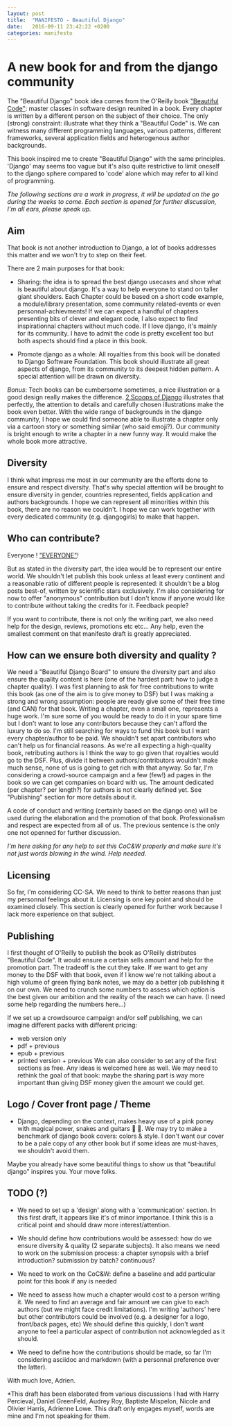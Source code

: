 ```yaml
---
layout: post
title:  "MANIFESTO - Beautiful Django"
date:   2016-09-11 23:42:22 +0200
categories: manifesto
---
```


# A new book for and from the django community

The "Beautiful Django" book idea comes from the O'Reilly book ["Beautiful Code"](http://shop.oreilly.com/product/9780596510046.do "O'Reilly Beautiful Code"): master classes in software design reunited in a book. Every chapter is written by a different person on the subject of their choice. The only (strong) constraint: illustrate what they think a "Beautiful Code" is. We can witness many different programming languages, various patterns, different frameworks, several application fields and heterogenous author backgrounds.

This book inspired me to create "Beautiful Django" with the same principles. 'Django' may seems too vague but it's also quite restrictive to limit oneself to the django sphere compared to 'code' alone which may refer to all kind of programming.

_The following sections are a work in progress, it will be updated on the go during the weeks to come. Each section is opened for further discussion, I'm all ears, please speak up._


Aim
---

That book is not another introduction to Django, a lot of books addresses this matter and we won't try to step on their feet.

There are 2 main purposes for that book:

- Sharing: the idea is to spread the best django usecases and show what is beautiful about django. It's a way to help everyone to stand on taller giant shoulders.
Each Chapter could be based on a short code example, a module/library presentation, some community related-events or even personnal-achievments!
If we can expect a handful of chapters presenting bits of clever and elegant code, I also expect to find inspirationnal chapters without much code. If I love django, it's mainly for its community. I have to admit the code is pretty excellent too but both aspects should find a place in this book.


- Promote django as a whole: All royalties from this book will be donated to Django Software Foundation. This book should illustrate all great aspects of django, from its community to its deepest hidden pattern. A special attention will be drawn on diversity.


*Bonus*: 
Tech books can be cumbersome sometimes, a nice illustration or a good design really makes the difference. [2 Scoops of Django](https://www.twoscoopspress.com/products/two-scoops-of-django-1-8) illustrates that perfectly, the attention to details and carefully chosen illustrations make the book even better.
With the wide range of backgrounds in the django community, I hope we could find someone able to illustrate a chapter only via a cartoon story or something similar (who said emoji?). Our community is bright enough to write a chapter in a new funny way. It would make the whole book more attractive.

Diversity
---------

I think what impress me most in our community are the efforts done to ensure and respect diversity.
That's why special attention will be brought to ensure diversity in gender, countries represented, fields application and authors backgrounds. I hope we can represent all minorities within this book, there are no reason we couldn't.
I hope we can work together with every dedicated community (e.g. djangogirls) to make that happen.


Who can contribute?
-------------------

Everyone ! ["EVERYONE"](https://www.youtube.com/watch?v=MrTsuvykUZk "The Professional -- Everyone")!

But as stated in the diversity part, the idea would be to represent our entire world. We shouldn't let publish this book unless at least every continent and a reasonable ratio of different people is represented: it shouldn't be a blog posts best-of, written by scientific stars exclusively.
I'm also considering for now to offer "anonymous" contribution but I don't know if anyone would like to contribute without taking the credits for it. Feedback people?

If you want to contribute, there is not only the writing part, we also need help for the design, reviews, promotions etc etc... Any help, even the smallest comment on that manifesto draft is greatly appreciated.


How can we ensure both diversity and quality ?
----------------------------------------------

We need a "Beautiful Django Board" to ensure the diversity part and also ensure the quality content is here (one of the hardest part: how to judge a chapter quality).
I was first planning to ask for free contributions to write this book (as one of the aim is to give money to DSF) but I was making a strong and wrong assumption: people are ready give some of their free time (and CAN) for that book. Writing a chapter, even a small one, represents a huge work. I'm sure some of you would be ready to do it in your spare time but I don't want to lose any contributors because they can't afford the luxury to do so.
I'm still searching for ways to fund this book but I want every chapter/author to be paid. We shouldn't set apart contributors who can't help us for financial reasons. As we're all expecting a high-quality book, retributing authors is I think the way to go given that royalties would go to the DSF. Plus, divide it between authors/contributors wouldn't make much sense, none of us is going to get rich with that anyway.
So far, I'm considering a crowd-source campaign and a few (few!) ad pages in the book so we can get companies on board with us. The amount dedicated (per chapter? per length?) for authors is not clearly defined yet. See "Publishing" section for more details about it.

A code of conduct and writing (certainly based on the django one) will be used during the elaboration and the promotion of that book. Professionalism and respect are expected from all of us. The previous sentence is the only one not openned for further discussion.

_I'm here asking for any help to set this CoC&W properly and make sure it's not just words blowing in the wind. Help needed._


Licensing
---------

So far, I'm considering CC-SA. We need to think to better reasons than just my personnal feelings about it. Licensing is one key point and should be examined closely.
This section is clearly opened for further work because I lack more experience on that subject.


Publishing
----------

I first thought of O'Reilly to publish the book as O'Reilly distributes "Beautiful Code". It would ensure a certain sells amount and help for the promotion part.
The tradeoff is the cut they take. If we want to get any money to the DSF with that book, even if I know we're not talking about a high volume of green flying bank notes, we may do a better job publishing it on our own.
We need to crunch some numbers to assess which option is the best given our ambition and the reality of the reach we can have. (I need some help regarding the numbers here...)

If we set up a crowdsource campaign and/or self publishing, we can imagine different packs with different pricing:
- web version only
- pdf + previous
- epub  + previous
- printed version + previous
We can also consider to set any of the first sections as free.
Any ideas is welcomed here as well. We may need to rethink the goal of that book: maybe the sharing part is way more important than giving DSF money given the amount we could get. 


Logo / Cover front page / Theme
-------------------------------

- Django, depending on the context, makes heavy use of a pink poney with magical power, snakes and guitars :snake: :guitar:.
We may try to make a benchmark of django book covers: colors & style. I don't want our cover to be a pale copy of any other book but if some ideas are must-haves, we shouldn't avoid them.

Maybe you already have some beautiful things to show us that "beautiful django" inspires you. Your move folks.


TODO (?)
--------

- We need to set up a 'design' along with a 'communication' section. In this first draft, it appears like it's of minor importance. I think this is a critical point and should draw more interest/attention.

- We should define how contributions would be assessed: how do we ensure diversity & quality (2 separate subjects).
It also means we need to work on the submission process: a chapter synopsis with a brief introduction? submission by batch? continuous?

- We need to work on the CoC&W: define a baseline and add particular point for this book if any is needed

- We need to assess how much a chapter would cost to a person writing it. We need to find an average and fair amount we can give to each authors (but we might face credit limitations). I'm writing 'authors' here but other contributors could be involved (e.g. a designer for a logo, front/back pages, etc)
We should define this quickly, I don't want anyone to feel a particular aspect of contribution not acknowlegded as it should.

- We need to define how the contributions should be made, so far I'm considering asciidoc and markdown (with a personnal preference over the latter).


With much love, Adrien.

*This draft has been elaborated from various discussions I had with Harry Percieval, Daniel GreenFeld, Audrey Roy, Baptiste Mispelon, Nicole and Olivier Harris, Adrienne Lowe. This draft only engages myself, words are mine and I'm not speaking for them.
